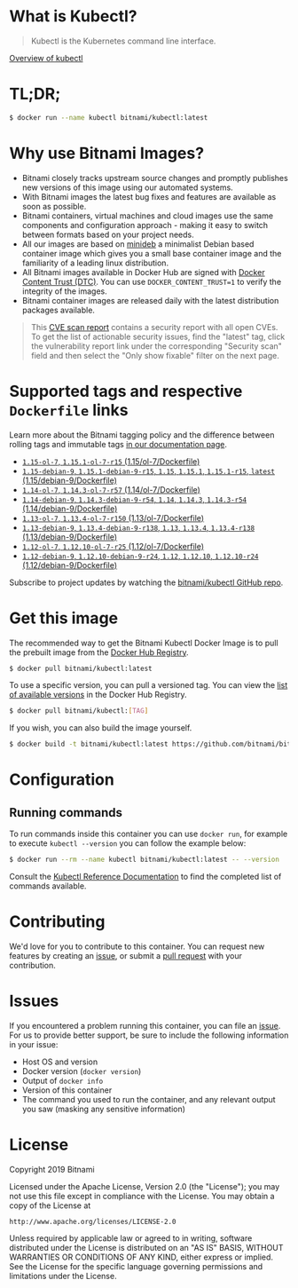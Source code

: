 
# What is Kubectl?

> Kubectl is the Kubernetes command line interface.

[Overview of kubectl](https://kubernetes.io/docs/reference/kubectl/overview/)

# TL;DR;

```bash
$ docker run --name kubectl bitnami/kubectl:latest
```

# Why use Bitnami Images?

* Bitnami closely tracks upstream source changes and promptly publishes new versions of this image using our automated systems.
* With Bitnami images the latest bug fixes and features are available as soon as possible.
* Bitnami containers, virtual machines and cloud images use the same components and configuration approach - making it easy to switch between formats based on your project needs.
* All our images are based on [minideb](https://github.com/bitnami/minideb) a minimalist Debian based container image which gives you a small base container image and the familiarity of a leading linux distribution.
* All Bitnami images available in Docker Hub are signed with [Docker Content Trust (DTC)](https://docs.docker.com/engine/security/trust/content_trust/). You can use `DOCKER_CONTENT_TRUST=1` to verify the integrity of the images.
* Bitnami container images are released daily with the latest distribution packages available.


> This [CVE scan report](https://quay.io/repository/bitnami/kubectl?tab=tags) contains a security report with all open CVEs. To get the list of actionable security issues, find the "latest" tag, click the vulnerability report link under the corresponding "Security scan" field and then select the "Only show fixable" filter on the next page.

# Supported tags and respective `Dockerfile` links

Learn more about the Bitnami tagging policy and the difference between rolling tags and immutable tags [in our documentation page](https://docs.bitnami.com/containers/how-to/understand-rolling-tags-containers/).


* [`1.15-ol-7`, `1.15.1-ol-7-r15` (1.15/ol-7/Dockerfile)](https://github.com/bitnami/bitnami-docker-kubectl/blob/1.15.1-ol-7-r15/1.15/ol-7/Dockerfile)
* [`1.15-debian-9`, `1.15.1-debian-9-r15`, `1.15`, `1.15.1`, `1.15.1-r15`, `latest` (1.15/debian-9/Dockerfile)](https://github.com/bitnami/bitnami-docker-kubectl/blob/1.15.1-debian-9-r15/1.15/debian-9/Dockerfile)
* [`1.14-ol-7`, `1.14.3-ol-7-r57` (1.14/ol-7/Dockerfile)](https://github.com/bitnami/bitnami-docker-kubectl/blob/1.14.3-ol-7-r57/1.14/ol-7/Dockerfile)
* [`1.14-debian-9`, `1.14.3-debian-9-r54`, `1.14`, `1.14.3`, `1.14.3-r54` (1.14/debian-9/Dockerfile)](https://github.com/bitnami/bitnami-docker-kubectl/blob/1.14.3-debian-9-r54/1.14/debian-9/Dockerfile)
* [`1.13-ol-7`, `1.13.4-ol-7-r150` (1.13/ol-7/Dockerfile)](https://github.com/bitnami/bitnami-docker-kubectl/blob/1.13.4-ol-7-r150/1.13/ol-7/Dockerfile)
* [`1.13-debian-9`, `1.13.4-debian-9-r138`, `1.13`, `1.13.4`, `1.13.4-r138` (1.13/debian-9/Dockerfile)](https://github.com/bitnami/bitnami-docker-kubectl/blob/1.13.4-debian-9-r138/1.13/debian-9/Dockerfile)
* [`1.12-ol-7`, `1.12.10-ol-7-r25` (1.12/ol-7/Dockerfile)](https://github.com/bitnami/bitnami-docker-kubectl/blob/1.12.10-ol-7-r25/1.12/ol-7/Dockerfile)
* [`1.12-debian-9`, `1.12.10-debian-9-r24`, `1.12`, `1.12.10`, `1.12.10-r24` (1.12/debian-9/Dockerfile)](https://github.com/bitnami/bitnami-docker-kubectl/blob/1.12.10-debian-9-r24/1.12/debian-9/Dockerfile)

Subscribe to project updates by watching the [bitnami/kubectl GitHub repo](https://github.com/bitnami/bitnami-docker-kubectl).

# Get this image

The recommended way to get the Bitnami Kubectl Docker Image is to pull the prebuilt image from the [Docker Hub Registry](https://hub.docker.com/r/bitnami/kubectl).

```bash
$ docker pull bitnami/kubectl:latest
```

To use a specific version, you can pull a versioned tag. You can view the [list of available versions](https://hub.docker.com/r/bitnami/kubectl/tags/) in the Docker Hub Registry.

```bash
$ docker pull bitnami/kubectl:[TAG]
```

If you wish, you can also build the image yourself.

```bash
$ docker build -t bitnami/kubectl:latest https://github.com/bitnami/bitnami-docker-kubectl.git
```

# Configuration

## Running commands

To run commands inside this container you can use `docker run`, for example to execute `kubectl --version` you can follow the example below:

```bash
$ docker run --rm --name kubectl bitnami/kubectl:latest -- --version
```

Consult the [Kubectl Reference Documentation](https://kubernetes.io/docs/reference/generated/kubectl/kubectl-commands) to find the completed list of commands available.

# Contributing

We'd love for you to contribute to this container. You can request new features by creating an [issue](https://github.com/bitnami/bitnami-docker-kubectl/issues), or submit a [pull request](https://github.com/bitnami/bitnami-docker-kubectl/pulls) with your contribution.

# Issues

If you encountered a problem running this container, you can file an [issue](https://github.com/bitnami/bitnami-docker-kubectl/issues). For us to provide better support, be sure to include the following information in your issue:

- Host OS and version
- Docker version (`docker version`)
- Output of `docker info`
- Version of this container
- The command you used to run the container, and any relevant output you saw (masking any sensitive information)

# License

Copyright 2019 Bitnami

Licensed under the Apache License, Version 2.0 (the "License");
you may not use this file except in compliance with the License.
You may obtain a copy of the License at

    http://www.apache.org/licenses/LICENSE-2.0

Unless required by applicable law or agreed to in writing, software
distributed under the License is distributed on an "AS IS" BASIS,
WITHOUT WARRANTIES OR CONDITIONS OF ANY KIND, either express or implied.
See the License for the specific language governing permissions and
limitations under the License.
